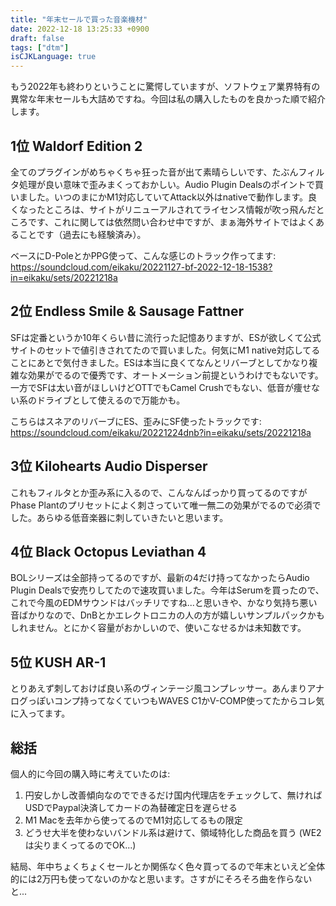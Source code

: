```yaml
---
title: "年末セールで買った音楽機材"
date: 2022-12-18 13:25:33 +0900
draft: false
tags: ["dtm"]
isCJKLanguage: true
---
```


もう2022年も終わりということに驚愕していますが、ソフトウェア業界特有の異常な年末セールも大詰めですね。今回は私の購入したものを良かった順で紹介します。

<!--more-->

## 1位 Waldorf Edition 2

全てのプラグインがめちゃくちゃ狂った音が出て素晴らしいです、たぶんフィルタ処理が良い意味で歪みまくっておかしい。Audio Plugin Dealsのポイントで買いました。いつのまにかM1対応していてAttack以外はnativeで動作します。良くなったところは、サイトがリニューアルされてライセンス情報が吹っ飛んだところです、これに関しては依然問い合わせ中ですが、まぁ海外サイトではよくあることです（過去にも経験済み）。

ベースにD-PoleとかPPG使って、こんな感じのトラック作ってます:
https://soundcloud.com/eikaku/20221127-bf-2022-12-18-1538?in=eikaku/sets/20221218a

## 2位 Endless Smile & Sausage Fattner

SFは定番というか10年くらい昔に流行った記憶ありますが、ESが欲しくて公式サイトのセットで値引きされてたので買いました。何気にM1 native対応してることにあとで気付きました。ESは本当に良くてなんとリバーブとしてかなり複雑な効果がでるので優秀です、オートメーション前提というわけでもないです。一方でSFは太い音がほしいけどOTTでもCamel Crushでもない、低音が痩せない系のドライブとして使えるので万能かも。

こちらはスネアのリバーブにES、歪みにSF使ったトラックです:
https://soundcloud.com/eikaku/20221224dnb?in=eikaku/sets/20221218a

## 3位 Kilohearts Audio Disperser

これもフィルタとか歪み系に入るので、こんなんばっかり買ってるのですがPhase Plantのプリセットによく刺さっていて唯一無二の効果がでるので必須でした。あらゆる低音楽器に刺していきたいと思います。

## 4位 Black Octopus Leviathan 4

BOLシリーズは全部持ってるのですが、最新の4だけ持ってなかったらAudio Plugin Dealsで安売りしてたので速攻買いました。今年はSerumを買ったので、これで今風のEDMサウンドはバッチリですね...と思いきや、かなり気持ち悪い音ばかりなので、DnBとかエレクトロニカの人の方が嬉しいサンプルパックかもしれません。とにかく容量がおかしいので、使いこなせるかは未知数です。

## 5位 KUSH AR-1

とりあえず刺しておけば良い系のヴィンテージ風コンプレッサー。あんまりアナログっぽいコンプ持ってなくていつもWAVES C1かV-COMP使ってたからコレ気に入ってます。


## 総括

個人的に今回の購入時に考えていたのは:

1. 円安しかし改善傾向なのでできるだけ国内代理店をチェックして、無ければUSDでPaypal決済してカードの為替確定日を遅らせる
2. M1 Macを去年から使ってるのでM1対応してるもの限定
3. どうせ大半を使わないバンドル系は避けて、領域特化した商品を買う (WE2は尖りまくってるのでOK...)

結局、年中ちょくちょくセールとか関係なく色々買ってるので年末といえど全体的には2万円も使ってないのかなと思います。さすがにそろそろ曲を作らないと...

